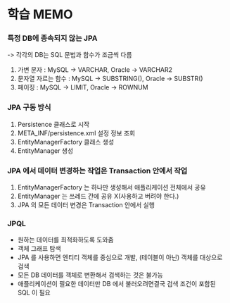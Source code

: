 # 학습 MEMO

### 특정 DB에 종속되지 않는 JPA

-> 각각의 DB는 SQL 문법과 함수가 조금씩 다름

1. 가변 문자 : MySQL -> VARCHAR, Oracle -> VARCHAR2
2. 문자열 자르는 함수 : MySQL -> SUBSTRING(), Oracle -> SUBSTR()
3. 페이징 : MySQL -> LIMIT, Oracle -> ROWNUM

### JPA 구동 방식

1. Persistence 클래스로 시작
2. META_INF/persistence.xml 설정 정보 조회
3. EntityManagerFactory 클래스 생성
4. EntityManager 생성

### JPA 에서 데이터 변경하는 작업은 Transaction 안에서 작업
1. EntityManagerFactory 는 하나만 생성해서 애플리케이션 전체에서 공유
2. EntityManager 는 쓰레드 간에 공유 X(사용하고 버려야 한다.)
3. JPA 의 모든 데이터 변경은 Transaction 안에서 실행

### JPQL
* 원하는 데이터를 최적화하도록 도와줌
* 객체 그래프 탐색
* JPA 를 사용하면 엔티티 객체를 중심으로 개발, (테이블이 아닌) 객체를 대상으로 검색
* 모든 DB 데이터를 객체로 변환해서 검색하는 것은 불가능
* 애플리케이션이 필요한 데이터만 DB 에서 불러오려면결국 검색 조건이 포함된 SQL 이 필요